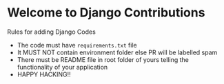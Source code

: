 # Welcome to Django Contributions

Rules for adding Django Codes

- The code must have `requirements.txt` file
- It MUST NOT contain environment folder else PR will be labelled spam
- There must be README file in root folder of yours telling the functionality of your application
- HAPPY HACKING!!
